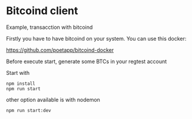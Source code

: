 # Bitcoind client

Example, transacction with bitcoind

Firstly you have to have bitcoind on your system. You can use this docker:

https://github.com/poetapp/bitcoind-docker


Before execute start, generate some BTCs in your regtest account

Start with 

```
npm install 
npm run start
```

other option available is with nodemon

```
npm run start:dev
```

